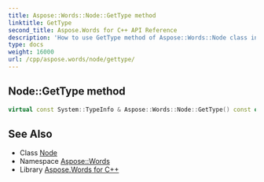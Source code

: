 ```yaml
---
title: Aspose::Words::Node::GetType method
linktitle: GetType
second_title: Aspose.Words for C++ API Reference
description: 'How to use GetType method of Aspose::Words::Node class in C++.'
type: docs
weight: 16000
url: /cpp/aspose.words/node/gettype/
---
```

## Node::GetType method




```cpp
virtual const System::TypeInfo & Aspose::Words::Node::GetType() const override
```

## See Also

* Class [Node](../)
* Namespace [Aspose::Words](../../)
* Library [Aspose.Words for C++](../../../)
